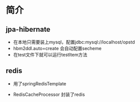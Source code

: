 # 简介

## jpa-hibernate

* 在本地只需要装上mysql，配置jdbc:mysql://localhost/opstd
* hbm2ddl.auto=create 会自动配置secheme
* 在test文件下就可以运行testItem方法

## redis

* 用了springRedisTemplate

* RedisCacheProcessor 封装了redis

